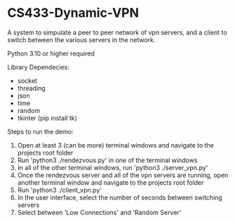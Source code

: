 # CS433-Dynamic-VPN
A system to simpulate a peer to peer network of vpn servers, and a client to switch between the various servers in the network.

Python 3.10 or higher required

Library Dependecies:
- socket
- threading
- json
- time
- random
- tkinter (pip install tk)

Steps to run the demo:
1. Open at least 3 (can be more) terminal windows and navigate to the projects root folder
2. Run 'python3 ./rendezvous.py' in one of the terminal windows
3. In all of the other terminal windows, run 'python3 ./server_vpn.py'
4. Once the rendezvous server and all of the vpn servers are running, open another terminal window and navigate to the projects root folder
5. Run 'python3 ./client_vpn.py'
6. In the user interface, select the number of seconds between switching servers
7. Select between 'Low Connections' and 'Random Server'
